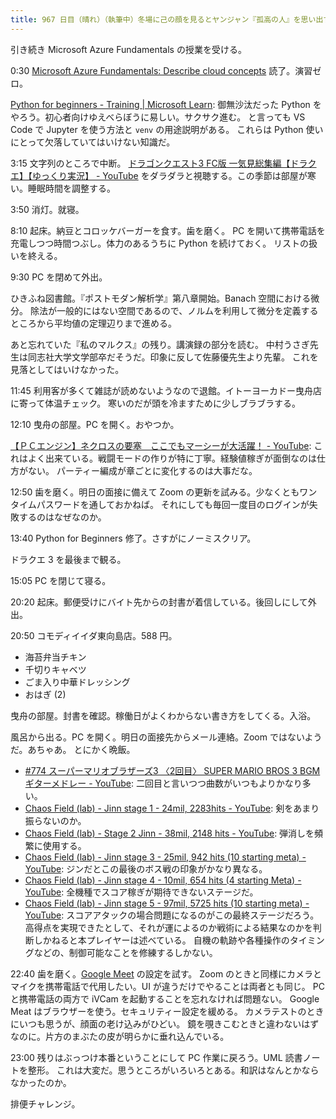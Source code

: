 ```yaml
---
title: 967 日目（晴れ）（執筆中）冬場に己の顔を見るとヤンジャン『孤高の人』を思い出す
---
```


引き続き Microsoft Azure Fundamentals の授業を受ける。

0:30 [Microsoft Azure Fundamentals: Describe cloud concepts](https://learn.microsoft.com/en-us/training/paths/microsoft-azure-fundamentals-describe-cloud-concepts/)
読了。演習ゼロ。

[Python for beginners - Training &#x7c; Microsoft Learn](https://learn.microsoft.com/en-us/training/paths/beginner-python/):
御無沙汰だった Python をやろう。初心者向けゆえべらぼうに易しい。サクサク進む。
と言っても VS Code で Jupyter を使う方法と `venv` の用途説明がある。
これらは Python 使いにとって欠落していてはいけない知識だ。

3:15 文字列のところで中断。
[ドラゴンクエスト3 FC版 一気見総集編【ドラクエ】【ゆっくり実況】 - YouTube](https://www.youtube.com/watch?v=DNPX9GHA2VQ)
をダラダラと視聴する。この季節は部屋が寒い。睡眠時間を調整する。

3:50 消灯。就寝。

8:10 起床。納豆とコロッケバーガーを食す。歯を磨く。
PC を開いて携帯電話を充電しつつ時間つぶし。体力のあるうちに Python を続けておく。
リストの扱いを終える。

9:30 PC を閉めて外出。

ひきふね図書館。『ポストモダン解析学』第八章開始。Banach 空間における微分。
除法が一般的にはない空間であるので、ノルムを利用して微分を定義するところから平均値の定理辺りまで進める。

あと忘れていた『私のマルクス』の残り。講演録の部分を読む。
中村うさぎ先生は同志社大学文学部卒だそうだ。印象に反して佐藤優先生より先輩。
これを見落としてはいけなかった。

11:45 利用客が多くて雑誌が読めないようなので退館。イトーヨーカドー曳舟店に寄って体温チェック。
寒いのだが頭を冷ますために少しブラブラする。

12:10 曳舟の部屋。PC を開く。おやつか。

[【ＰＣエンジン】ネクロスの要塞　ここでもマーシーが大活躍！ - YouTube](https://www.youtube.com/watch?v=iQNIxYq-c9c):
これはよく出来ている。戦闘モードの作りが特に丁寧。経験値稼ぎが面倒なのは仕方がない。
パーティー編成が章ごとに変化するのは大事だな。

12:50 歯を磨く。明日の面接に備えて Zoom の更新を試みる。少なくともワンタイムパスワードを通しておかねば。
それにしても毎回一度目のログインが失敗するのはなぜなのか。

13:40 Python for Beginners 修了。さすがにノーミスクリア。

ドラクエ 3 を最後まで観る。

15:05 PC を閉じて寝る。

20:20 起床。郵便受けにバイト先からの封書が着信している。後回しにして外出。

20:50 コモディイイダ東向島店。588 円。

* 海苔弁当チキン
* 千切りキャベツ
* ごま入り中華ドレッシング
* おはぎ (2)

曳舟の部屋。封書を確認。稼働日がよくわからない書き方をしてくる。入浴。

風呂から出る。PC を開く。明日の面接先からメール連絡。Zoom ではないようだ。あちゃあ。
とにかく晩飯。

* [&#x23;774 スーパーマリオブラザーズ3 〈2回目〉 SUPER MARIO BROS 3 BGM ギターメドレー - YouTube](https://www.youtube.com/watch?v=K3AZ7H7qPvg):
  二回目と言いつつ曲数がいつもよりかなり多い。
* [Chaos Field (lab) - Jinn stage 1 - 24mil, 2283hits - YouTube](https://www.youtube.com/watch?v=fWp9Gkycttc):
  剣をあまり振らないのか。
* [Chaos Field (lab) - Stage 2 Jinn - 38mil, 2148 hits - YouTube](https://www.youtube.com/watch?v=wtHunpIMn08):
  弾消しを頻繁に使用する。
* [Chaos Field (lab) - Jinn stage 3 - 25mil, 942 hits (10 starting meta) - YouTube](https://www.youtube.com/watch?v=3BLi_3B6YuE):
  ジンだとこの最後のボス戦の印象がかなり異なる。
* [Chaos Field (lab) - Jinn stage 4 - 10mil, 654 hits (4 starting Meta) - YouTube](https://www.youtube.com/watch?v=mAudHKsF8fY):
  全機種でスコア稼ぎが期待できないステージだ。
* [Chaos Field (lab) - Jinn stage 5 - 97mil, 5725 hits (10 starting meta) - YouTube](https://www.youtube.com/watch?v=tW63SFMe-n0):
  スコアアタックの場合問題になるのがこの最終ステージだろう。
  高得点を実現できたとして、それが運によるのか戦術による結果なのかを判断しかねると本プレイヤーは述べている。
  自機の軌跡や各種操作のタイミングなどの、制御可能なことを修練するしかない。

22:40 歯を磨く。[Google Meet](https://apps.google.com/intl/ja/meet/) の設定を試す。
Zoom のときと同様にカメラとマイクを携帯電話で代用したい。UI が違うだけでやることは両者とも同じ。
PC と携帯電話の両方で iVCam を起動することを忘れなければ問題ない。
Google Meat はブラウザーを使う。セキュリティー設定を緩める。
カメラテストのときにいつも思うが、顔面の老け込みがひどい。
鏡を覗きこむときと違わないはずなのに。片方のまぶたの皮が明らかに垂れ込んでいる。

23:00 残りはぶっつけ本番ということにして PC 作業に戻ろう。UML 読書ノートを整形。
これは大変だ。思うところがいろいろとある。和訳はなんとかならなかったのか。

排便チャレンジ。
